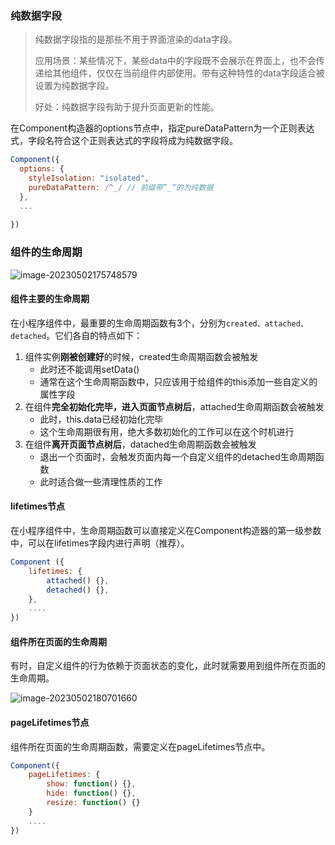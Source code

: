 ### 纯数据字段

> 纯数据字段指的是那些不用于界面渲染的data字段。
>
> 应用场景：某些情况下，某些data中的字段既不会展示在界面上，也不会传递给其他组件，仅仅在当前组件内部使用。带有这种特性的data字段适合被设置为纯数据字段。
>
> 好处：纯数据字段有助于提升页面更新的性能。

在Component构造器的options节点中，指定pureDataPattern为一个正则表达式，字段名符合这个正则表达式的字段将成为纯数据字段。

```js
Component({
  options: {
    styleIsolation: "isolated",
    pureDataPattern: /^_/ // 前缀带”_“的为纯数据
  },
  ...
  
})
```

### 组件的生命周期

![image-20230502175748579](http://cdn.789ak.com/img/image-20230502175748579.png)

#### 组件主要的生命周期

在小程序组件中，最重要的生命周期函数有3个，分别为`created、attached、detached`。它们各自的特点如下：

1. 组件实例**刚被创建好**的时候，created生命周期函数会被触发
   - 此时还不能调用setData()
   - 通常在这个生命周期函数中，只应该用于给组件的this添加一些自定义的属性字段
2. 在组件**完全初始化完毕，进入页面节点树后**，attached生命周期函数会被触发
   - 此时，this.data已经初始化完毕
   - 这个生命周期很有用，绝大多数初始化的工作可以在这个时机进行
3. 在组件**离开页面节点树后**，datached生命周期函数会被触发
   - 退出一个页面时，会触发页面内每一个自定义组件的detached生命周期函数
   - 此时适合做一些清理性质的工作

#### lifetimes节点

在小程序组件中，生命周期函数可以直接定义在Component构造器的第一级参数中，可以在lifetimes字段内进行声明（推荐）。

```js
Component ({
	lifetimes: {
		attached() {},
		detached() {},
	},
	....
})
```

#### 组件所在页面的生命周期

有时，自定义组件的行为依赖于页面状态的变化，此时就需要用到组件所在页面的生命周期。

![image-20230502180701660](http://cdn.789ak.com/img/image-20230502180701660.png)

#### pageLifetimes节点

组件所在页面的生命周期函数，需要定义在pageLifetimes节点中。

```js
Component({
	pageLifetimes: {
		show: function() {},
		hide: function() {},
		resize: function() {}
	}
    ....
})
```

